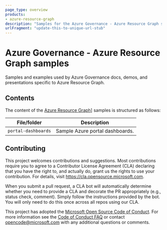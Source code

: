 ```yaml
---
page_type: overview
products:
- azure-resource-graph
description: "Samples for the Azure Governance - Azure Resource Graph service"
urlFragment: "update-this-to-unique-url-stub"
---
```


# Azure Governance - Azure Resource Graph samples

Samples and examples used by Azure Governance docs, demos, and presentations specific to Azure
Resource Graph.

## Contents

The content of the [Azure Resource Graph](https://docs.microsoft.com/azure/governance/resource-graph)]
samples is structured as follows:

| File/folder          | Description                                |
|----------------------|--------------------------------------------|
| `portal-dashboards`  | Sample Azure portal dashboards.            |

## Contributing

This project welcomes contributions and suggestions. Most contributions require you to agree to a
Contributor License Agreement (CLA) declaring that you have the right to, and actually do, grant us
the rights to use your contribution. For details, visit https://cla.opensource.microsoft.com.

When you submit a pull request, a CLA bot will automatically determine whether you need to provide a
CLA and decorate the PR appropriately (e.g., status check, comment). Simply follow the instructions
provided by the bot. You will only need to do this once across all repos using our CLA.

This project has adopted the [Microsoft Open Source Code of Conduct](https://opensource.microsoft.com/codeofconduct/).
For more information see the [Code of Conduct FAQ](https://opensource.microsoft.com/codeofconduct/faq/)
or contact [opencode@microsoft.com](mailto:opencode@microsoft.com) with any additional questions or
comments.